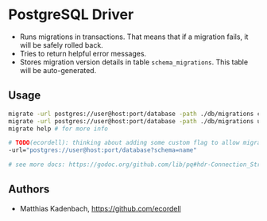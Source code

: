 # PostgreSQL Driver

* Runs migrations in transactions.
  That means that if a migration fails, it will be safely rolled back.
* Tries to return helpful error messages.
* Stores migration version details in table ``schema_migrations``.
  This table will be auto-generated.


## Usage

```bash
migrate -url postgres://user@host:port/database -path ./db/migrations create add_field_to_table
migrate -url postgres://user@host:port/database -path ./db/migrations up
migrate help # for more info

# TODO(ecordell): thinking about adding some custom flag to allow migration within schemas:
-url="postgres://user@host:port/database?schema=name"

# see more docs: https://godoc.org/github.com/lib/pq#hdr-Connection_String_Parameters
```

## Authors

* Matthias Kadenbach, https://github.com/ecordell
